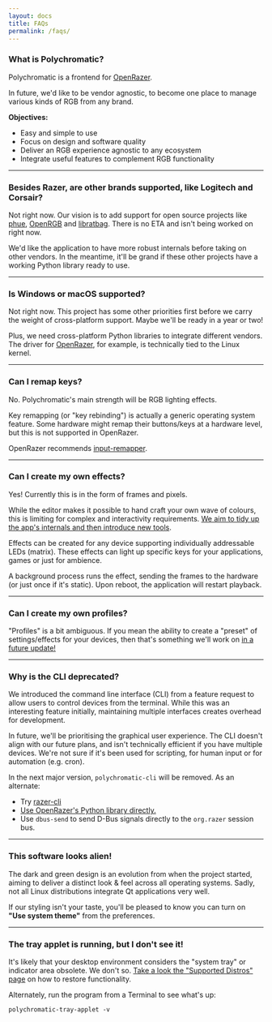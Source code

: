 ```yaml
---
layout: docs
title: FAQs
permalink: /faqs/
---
```


### What is Polychromatic?

Polychromatic is a frontend for [OpenRazer](/openrazer/).

In future, we'd like to be vendor agnostic, to become one place to manage
various kinds of RGB from any brand.

**Objectives:**

- Easy and simple to use
- Focus on design and software quality
- Deliver an RGB experience agnostic to any ecosystem
- Integrate useful features to complement RGB functionality

---

### Besides Razer, are other brands supported, like Logitech and Corsair?

Not right now. Our vision is to add support for open source projects like [phue], [OpenRGB] and [libratbag].
There is no ETA and isn't being worked on right now.

[phue]: https://github.com/polychromatic/polychromatic/issues/296
[OpenRGB]: https://github.com/polychromatic/polychromatic/issues/340
[libratbag]: https://github.com/polychromatic/polychromatic/issues/339

We'd like the application to have more robust internals before taking on other vendors.
In the meantime, it'll be grand if these other projects have a working Python library ready to use.

---

### Is Windows or macOS supported?

Not right now. This project has some other priorities first before we carry
the weight of cross-platform support. Maybe we'll be ready in a year or two!

Plus, we need cross-platform Python libraries to integrate different vendors.
The driver for [OpenRazer](/openrazer/), for example, is technically tied
to the Linux kernel.

---

### Can I remap keys?

No. Polychromatic's main strength will be RGB lighting effects.

Key remapping (or "key rebinding") is actually a generic operating system feature.
Some hardware might remap their buttons/keys at a hardware level, but this is
not supported in OpenRazer.

OpenRazer recommends [input-remapper](https://github.com/sezanzeb/input-remapper).

---

### Can I create my own effects?

Yes! Currently this is in the form of frames and pixels.

While the editor makes it possible to hand craft your own wave of colours,
this is limiting for complex and interactivity requirements.
[We aim to tidy up the app's internals and then introduce new tools](/roadmap/).

Effects can be created for any device supporting individually addressable LEDs (matrix).
These effects can light up specific keys for your applications, games
or just for ambience.

A background process runs the effect, sending the frames to
the hardware (or just once if it's static). Upon reboot, the application will
restart playback.

---

### Can I create my own profiles?

"Profiles" is a bit ambiguous. If you mean the ability to create a "preset" of
settings/effects for your devices, then that's something we'll work on [in a future update!](/roadmap/)

---

### Why is the CLI deprecated?

We introduced the command line interface (CLI) from a feature request to allow
users to control devices from the terminal. While this was an interesting feature
initially, maintaining multiple interfaces creates overhead for development.

In future, we'll be prioritising the graphical user experience. The CLI doesn't
align with our future plans, and isn't technically efficient if you have multiple
devices. We're not sure if it's been used for scripting, for human input
or for automation (e.g. cron).

In the next major version, `polychromatic-cli` will be removed. As an alternate:

* Try [razer-cli](https://github.com/lolei/razer-cli)
* [Use OpenRazer's Python library directly.](https://github.com/openrazer/openrazer/tree/master/examples)
* Use `dbus-send` to send D-Bus signals directly to the `org.razer` session bus.

---

### This software looks alien!

The dark and green design is an evolution from when the project started, aiming to
deliver a distinct look & feel across all operating systems. Sadly,
not all Linux distributions integrate Qt applications very well.

If our styling isn't your taste, you'll be pleased to know you can turn on **"Use system theme"**
from the preferences.

---

### The tray applet is running, but I don't see it!

It's likely that your desktop environment considers the "system tray" or indicator
area obsolete. We don't so. [Take a look the "Supported Distros" page](/quirks/#missing-tray-applet)
on how to restore functionality.

Alternately, run the program from a Terminal to see what's up:

    polychromatic-tray-applet -v
